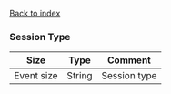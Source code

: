 [Back to index](index.md)

### Session Type

Size|Type|Comment
-|-|-
Event size|String|Session type
